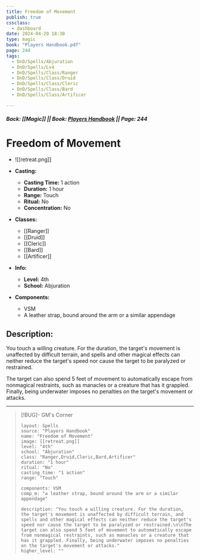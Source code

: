 ```yaml
---
title: Freedom of Movement
publish: true
cssclass:
  - dashboard
date: 2024-04-20 18:30
type: magic
book: "Players Handbook.pdf"
page: 244
tags:
  - DnD/Spells/Abjuration
  - DnD/Spells/Lv4
  - DnD/Spells/Class/Ranger
  - DnD/Spells/Class/Druid
  - DnD/Spells/Class/Cleric
  - DnD/Spells/Class/Bard
  - DnD/Spells/Class/Artificer

---
```


##### Back: [[Magic]] || Book: [Players Handbook](https://drive.google.com/drive/folders/1O5bhpYizcIT5xxAoLOuzCRht_PVS7VSG?usp=sharing) || Page: 244

# Freedom of Movement
- ![[retreat.png]]
- **Casting:**
    - **Casting Time:** 1 action
    - **Duration:** 1 hour
    - **Range:** Touch
    - **Ritual:** No
    - **Concentration:** No
- **Classes:**
    - [[Ranger]]
    - [[Druid]]
    - [[Cleric]]
    - [[Bard]]
    - [[Artificer]]

- **Info:**
    - **Level:** 4th
    - **School:** Abjuration
- **Components:**
    - VSM
    - A leather strap, bound around the arm or a similar appendage

## Description:
You touch a willing creature. For the duration, the target's movement is unaffected by difficult terrain, and spells and other magical effects can neither reduce the target's speed nor cause the target to be paralyzed or restrained.

The target can also spend 5 feet of movement to automatically escape from nonmagical restraints, such as manacles or a creature that has it grappled. Finally, being underwater imposes no penalties on the target's movement or attacks.



---

> [!BUG]- GM's Corner
>
> ```statblock
> layout: Spells
> source: "Players Handbook"
> name: "Freedom of Movement"
> image: [[retreat.png]]
> level: "4th"
> school: "Abjuration"
> class: "Ranger,Druid,Cleric,Bard,Artificer"
> duration: "1 hour"
> ritual: "No"
> casting_time: "1 action"
> range: "Touch"
>
> components: VSM
> comp_m: "a leather strap, bound around the arm or a similar appendage"
>
> description: "You touch a willing creature. For the duration, the target's movement is unaffected by difficult terrain, and spells and other magical effects can neither reduce the target's speed nor cause the target to be paralyzed or restrained.\n\nThe target can also spend 5 feet of movement to automatically escape from nonmagical restraints, such as manacles or a creature that has it grappled. Finally, being underwater imposes no penalties on the target's movement or attacks."
> higher_level: ""
> ```

